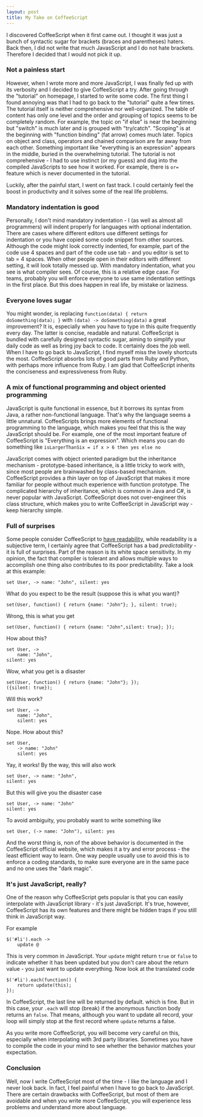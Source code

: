 ```yaml
---
layout: post
title: My Take on CoffeeScript
---
```


I discovered CoffeeScript when it first came out. I thought it was just a bunch of syntactic sugar for brackets (braces and parentheses) haters. Back then, I did not write that much JavasScript and I do not hate brackets. Therefore I decided that I would not pick it up.

### Not a painless start

However, when I wrote more and more JavaScript, I was finally fed up with its verbosity and I decided to give CoffeeScript a try. After going through the "tutorial" on homepage, I started to write some code. The first thing I found annoying was that I had to go back to the "tutorial" quite a few times. The tutorial itself is neither comprehensive nor well-organized. The table of content has only one level and the order and grouping of topics seems to be completely random. For example, the topic on "if else" is near the beginning but "switch" is much later and is grouped with "try/catch". "Scoping" is at the beginning with "function binding" (fat arrow) comes much later. Topics on object and class, operators and chained comparison are far away from each other. Something important like "everything is an expression" appears in the middle, buried in the overwhelming tutorial. The tutorial is not comprehensive - I had to use instinct (or my guess) and dug into the compiled JavaScripts to see how it worked. For example, there is `or=` feature which is never documented in the tutorial.

Luckily, after the painful start, I went on fast track. I could certainly feel the boost in productivity and it solves some of the real life problems.

### Mandatory indentation is good

Personally, I don't mind mandatory indentation - I (as well as almost all programmers) will indent properly for languages with optional indentation. There are cases where different editors use different settings for indentation or you have copied some code snippet from other sources. Although the code might look correctly indented, for example, part of the code use 4 spaces and part of the code use tab  - and you editor is set to tab = 4 spaces. When other people open in their editors with different setting, it will look totally messed up. With mandatory indentation, what you see is what compiler sees. Of course, this is a relative edge case. For teams, probably you will enforce everyone to use same indentation settings in the first place. But this does happen in real life, by mistake or laziness.

### Everyone loves sugar

You might wonder, is replacing `function(data) { return doSomething(data); }` with `(data) -> doSomething(data)` a great improvement? It is, especially when you have to type in this quite frequently every day. The latter is concise, readable and natural. CoffeeScript is bundled with carefully designed syntactic sugar, aiming to simplify your daily code as well as bring joy back to code. It certainly does the job well. When I have to go back to JavaScript, I find myself miss the lovely shortcuts the most. CoffeeScript absorbs lots of good parts from Ruby and Python, with perhaps more influence from Ruby. I am glad that CoffeeScript inherits the conciseness and expressiveness from Ruby.

### A mix of functional programming and object oriented programming

JavaScript is quite functional in essence, but it borrows its syntax from Java, a rather non-functional language. That's why the language seems a little unnatural. CoffeeScripts brings more elements of functional programming to the language, which makes you feel that this is the way JavaScript should be. For example, one of the most important feature of CoffeeScript is "Everything is an expression". Which means you can do something like `isLargerThanSix = if x > 6 then yes else no`

JavaScript comes with object oriented paradigm but the inheritance mechanism - prototype-based inheritance, is a little tricky to work with, since most people are brainwashed by class-based mechanism. CoffeeScript provides a *thin* layer on top of JavaScript that makes it more familiar for people without much experience with function prototype. The complicated hierarchy of inheritance, which is common in Java and C#, is never popular with JavaScript. CoffeeScript does not over-engineer this class structure, which makes you to write CoffeeScript in JavaScript way - keep hierarchy simple.

### Full of surprises

Some people consider CoffeeScript to [have readability](http://ceronman.com/2012/09/17/coffeescript-less-typing-bad-readability/), while readability is a subjective term, I certainly agree that CoffeeScript has a bad *predictability* - it is full of surprises. Part of the reason is its white space sensitivity. In my opinion, the fact that compiler is tolerant and allows multiple ways to accomplish one thing also contributes to its poor predictability. Take a look at this example:

	set User, -> name: "John", silent: yes

What do you expect to be the result (suppose this is what you want)?

	set(User, function() { return {name: "John"}; }, silent: true);

Wrong, this is what you get
	
	set(User, function() { return {name: "John",silent: true}; });

How about this?

	set User, -> 
		name: "John",
	silent: yes

Wow, what you get is a disaster

	set(User, function() { return {name: "John"}; });
	({silent: true});

Will this work?

	set User, -> 
		name: "John",
		silent: yes

Nope. How about this?
	
	set User,
		-> name: "John"
		silent: yes

Yay, it works! By the way, this will also work

	set User, -> name: "John",
	silent: yes

But this will give you the disaster case

	set User, -> name: "John"
	silent: yes

To avoid ambiguity, you probably want to write something like

	set User, (-> name: "John"), silent: yes

And the worst thing is, non of the above behavior is documented in the CoffeeScript official website, which makes it a try and error process - the least efficient way to learn. One way people usually use to avoid this is to enforce a coding standards, to make sure everyone are in the same pace and no one uses the "dark magic".

### It's just JavaScript, really?

One of the reason why CoffeeScript gets popular is that you can easily interpolate with JavaScript library - it's just JavaScript. It's true, however, CoffeeScript has its own features and there might be hidden traps if you still think in JavaScript way.

For example

	$('#li').each ->
		update @

This is very common in JavaScript. Your `update` might return `true` or `false` to indicate whether it has been updated but you don't care about the return value - you just want to update everything. Now look at the translated code

	$('#li').each(function() {
		return update(this);
	});

In CoffeeScript, the last line will be returned by default. which is fine. But in this case, your `.each` will stop (break) if the anonymous function body returns an `false`. That means, although you want to update all record, your loop will simply stop at the first record where `update` returns a false.

As you write more CoffeeScript, you will become very careful on this, especially when interpolating with 3rd party libraries. Sometimes you have to compile the code in your mind to see whether the behavior matches your expectation.

### Conclusion

Well, now I write CoffeeScript most of the time - I like the language and I never look back. In fact, I feel painful when I have to go back to JavaScript. There are certain drawbacks with CoffeeScript, but most of them are avoidable and when you write more CoffeeScript, you will experience less problems and understand more about language.